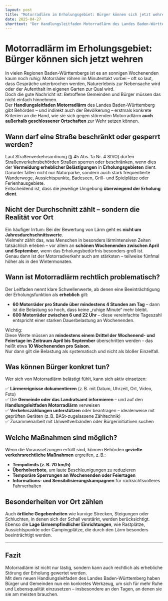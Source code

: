 ```yaml
---
layout: post
title: "Motorradlärm im Erholungsgebiet: Bürger können sich jetzt wehren"
date: 2025-04-27
shorttext: "Der Handlungsleitfaden Motorradlärm des Landes Baden-Württemberg gibt Behörden – und indirekt auch der Bevölkerung – erstmals konkrete Kriterien an die Hand, wie sie sich gegen störenden Motorradlärm auch außerhalb geschlossener Ortschaften zur Wehr setzen können."
---
```


# Motorradlärm im Erholungsgebiet: Bürger können sich jetzt wehren

In vielen Regionen Baden-Württembergs ist es an sonnigen Wochenenden kaum noch ruhig: Motorräder röhren im Minutentakt vorbei – oft so laut, dass Gespräche unterbrochen werden, Naturerlebnis zur Nebensache wird oder der Aufenthalt im eigenen Garten zur Qual wird.  
Doch die gute Nachricht ist: Betroffene Gemeinden und Bürger müssen das nicht einfach hinnehmen.  
Der **Handlungsleitfaden Motorradlärm** des Landes Baden-Württemberg gibt Behörden – und indirekt auch der Bevölkerung – erstmals konkrete Kriterien an die Hand, wie sie sich gegen störenden Motorradlärm **auch außerhalb geschlossener Ortschaften** zur Wehr setzen können.

## Wann darf eine Straße beschränkt oder gesperrt werden?

Laut Straßenverkehrsordnung (§ 45 Abs. 1a Nr. 4 StVO) dürfen Straßenverkehrsbehörden Straßen sperren oder beschränken, wenn dies der **Vermeidung erheblicher Belästigungen** in **Erholungsgebieten** dient.  
Darunter fallen nicht nur Naturparke, sondern auch stark frequentierte Wanderwege, Aussichtspunkte, Badeseen, Grill- und Spielplätze oder Ferienhausgebiete.  
Entscheidend ist, dass die jeweilige Umgebung **überwiegend der Erholung dient**.

## Nicht der Durchschnitt zählt – sondern die Realität vor Ort

Ein häufiger Irrtum: Bei der Bewertung von Lärm geht es **nicht um Jahresdurchschnittswerte**.  
Vielmehr zählt das, was Menschen in besonders lärmintensiven Zeiten tatsächlich erleben – vor allem an **schönen Wochenenden zwischen April und September**, wenn das Erholungsbedürfnis besonders groß ist.  
Genau dann ist der Motorradverkehr auch am stärksten – teilweise fünfmal höher als in den Wintermonaten.

## Wann ist Motorradlärm rechtlich problematisch?

Der Leitfaden nennt klare Schwellenwerte, ab denen eine Beeinträchtigung der Erholungsfunktion als **erheblich** gilt:

- **60 Motorräder pro Stunde über mindestens 4 Stunden am Tag** – dann ist die Belastung so hoch, dass keine „ruhige Minute“ mehr bleibt.  
- **600 Motorräder zwischen 6 und 22 Uhr** – diese vereinfachte Tageszahl entspricht einer starken Dauerbelastung an Wochenenden.

Wichtig:  
Diese Werte müssen an **mindestens einem Drittel der Wochenend- und Feiertage im Zeitraum April bis September** überschritten werden – das heißt etwa **10 Wochenenden pro Saison**.  
Nur dann gilt die Belastung als systematisch und nicht als bloßer Einzelfall.

## Was können Bürger konkret tun?

Wer sich von Motorradlärm belästigt fühlt, kann sich aktiv einsetzen:

✅ **Lärmereignisse dokumentieren** (z. B. mit Datum, Uhrzeit, Ort, Video, Foto)  
✅ Die **Gemeinde oder das Landratsamt informieren** – und auf den **Handlungsleitfaden Motorradlärm** verweisen  
✅ **Verkehrszählungen unterstützen** oder beantragen – idealerweise mit geprüften Geräten (z. B. BASt-zugelassene Zähltechnik)  
✅ Zusammenarbeit mit Umweltverbänden oder Bürgerinitiativen suchen

## Welche Maßnahmen sind möglich?

Wenn die Voraussetzungen erfüllt sind, können Behörden **gezielte verkehrsrechtliche Maßnahmen** ergreifen, z. B.:

- **Tempolimits (z. B. 70 km/h)**
- **Überholverbote**, um laute Beschleunigungen zu reduzieren
- **Temporäre Sperrungen an Wochenenden oder Feiertagen**
- **Informations- und Sensibilisierungskampagnen** für rücksichtsvolleres Fahrverhalten

## Besonderheiten vor Ort zählen

Auch **örtliche Gegebenheiten** wie kurvige Strecken, Steigungen oder Schluchten, in denen sich der Schall verstärkt, werden berücksichtigt.  
Ebenso die **Lage lärmempfindlicher Einrichtungen**, wie Rastplätze, Aussichtspunkte oder Campingplätze, die durch den Lärm besonders beeinträchtigt werden.

---

## Fazit

Motorradlärm ist nicht nur lästig, sondern kann auch rechtlich als erhebliche Störung der Erholung gewertet werden.  
Mit dem neuen Handlungsleitfaden des Landes Baden-Württemberg haben Bürger und Gemeinden nun ein konkretes Werkzeug, um sich für mehr Ruhe und Lebensqualität einzusetzen – insbesondere an den Tagen, an denen sie sie am meisten brauchen.
